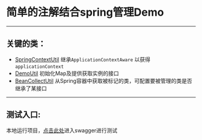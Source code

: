 # 简单的注解结合spring管理Demo

---

## 关键的类：

* [SpringContextUtil](src/main/java/me/shuang/annodemo001/util/SpringContextUtil.java) 继承`ApplicationContextAware`
  以获得`applicationContext`
* [DemoUtil](src/main/java/me/shuang/annodemo001/util/DemoUtil.java) 初始化Map及提供获取实例的接口
* [BeanCollectUtil](src/main/java/me/shuang/annodemo001/util/BeanCollectUtil.java)
  从Spring容器中获取被标记的类，可配置要被管理的类是否继承了某接口

---

## 测试入口:

本地运行项目，[点击此处](http:////localhost:8080/swagger-ui/)进入swagger进行测试